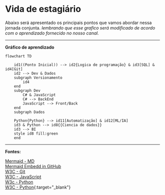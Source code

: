# Vida de estagiário
Abaixo será apresentado os principais pontos que vamos abordar nessa jornada conjunta. *lembrando que esse grafico será modificado de acordo com o aprendizado fornecido no nosso canal.*

----
**Gráfico de aprendizado**

```mermaid
flowchart TD

    id1((Ponto Inicial)) --> id2{Logica de programação} & id3[SQL] & id4[Git]
    id2 --> Dev & Dados
    subgraph Versionamento
        id4
    end
    subgraph Dev
        C# & JavaScript
        C# --> BackEnd
        JavaScript --> Front/Back
    end
    subgraph Dados

    Python{Python} --> id11[Automatização] & id12[ML/IA]
    id3 & Python --> id8{{Ciencia de dados}} 
    id3 --> BI
    style id8 fill:green
    end
```

----
**Fontes:**

<a target="_blank" href="https://mermaid.js.org/syntax/flowchart.html"  >Mermaid - MD</a> <br/>
<a target="_blank" href="https://www.youtube.com/watch?v=_yBXhKfqDRI" >Mermaid Embedd in GitHub</a> <br/>
<a target="_blank" href="https://www.w3schools.com/git/default.asp?remote=github" >W3C - Git</a> <br/>
<a target="_blank" href="https://www.w3schools.com/js/default.asp" >W3C - JavaScript</a> <br/>
<a target="_blank" href="https://www.w3schools.com/python/default.asp" >W3c - Python</a> <br/>
[W3C - Python](https://www.w3schools.com/python/default.asp){:target="_blank"}
